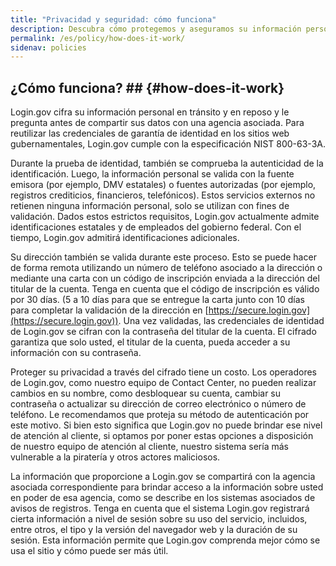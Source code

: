 ```yaml
---
title: "Privacidad y seguridad: cómo funciona"
description: Descubra cómo protegemos y aseguramos su información personal.
permalink: /es/policy/how-does-it-work/
sidenav: policies
---
```

## ¿Cómo funciona? ## {#how-does-it-work}

Login.gov cifra su información personal en tránsito y en reposo y le pregunta antes de compartir sus datos con una agencia asociada. Para reutilizar las credenciales de garantía de identidad en los sitios web gubernamentales, Login.gov cumple con la especificación NIST 800-63-3A.

Durante la prueba de identidad, también se comprueba la autenticidad de la identificación. Luego, la información personal se valida con la fuente emisora ​​(por ejemplo, DMV estatales) o fuentes autorizadas (por ejemplo, registros crediticios, financieros, telefónicos). Estos servicios externos no retienen ninguna información personal, solo se utilizan con fines de validación. Dados estos estrictos requisitos, Login.gov actualmente admite identificaciones estatales y de empleados del gobierno federal. Con el tiempo, Login.gov admitirá identificaciones adicionales.

Su dirección también se valida durante este proceso. Esto se puede hacer de forma remota utilizando un número de teléfono asociado a la dirección o mediante una carta con un código de inscripción enviada a la dirección del titular de la cuenta. Tenga en cuenta que el código de inscripción es válido por 30 días. (5 a 10 días para que se entregue la carta junto con 10 días para completar la validación de la dirección en [https://secure.login.gov](https://secure.login.gov)). Una vez validadas, las credenciales de identidad de Login.gov se cifran con la contraseña del titular de la cuenta. El cifrado garantiza que solo usted, el titular de la cuenta, pueda acceder a su información con su contraseña.

Proteger su privacidad a través del cifrado tiene un costo. Los operadores de Login.gov, como nuestro equipo de Contact Center, no pueden realizar cambios en su nombre, como desbloquear su cuenta, cambiar su contraseña o actualizar su dirección de correo electrónico o número de teléfono. Le recomendamos que proteja su método de autenticación por este motivo. Si bien esto significa que Login.gov no puede brindar ese nivel de atención al cliente, si optamos por poner estas opciones a disposición de nuestro equipo de atención al cliente, nuestro sistema sería más vulnerable a la piratería y otros actores maliciosos.

La información que proporcione a Login.gov se compartirá con la agencia asociada correspondiente para brindar acceso a la información sobre usted en poder de esa agencia, como se describe en los sistemas asociados de avisos de registros. Tenga en cuenta que el sistema Login.gov registrará cierta información a nivel de sesión sobre su uso del servicio, incluidos, entre otros, el tipo y la versión del navegador web y la duración de su sesión. Esta información permite que Login.gov comprenda mejor cómo se usa el sitio y cómo puede ser más útil.
